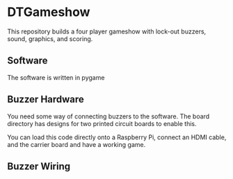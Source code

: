 # DTGameshow

This repository builds a four player gameshow with lock-out buzzers, sound, graphics, and scoring. 

Software
---------

The software is written in pygame

Buzzer Hardware
---------------

You need some way of connecting buzzers to the software. The board directory has designs for two printed circuit boards to enable this.

You can load this code directly onto a Raspberry Pi, connect an HDMI cable, and the carrier board and have a working game.


Buzzer Wiring
-------------
